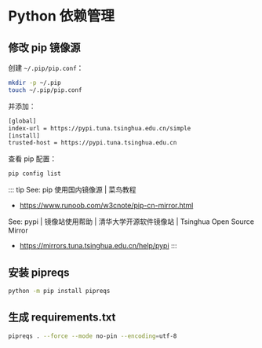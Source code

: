 # Python 依赖管理

## 修改 pip 镜像源

创建 `~/.pip/pip.conf`：

```sh
mkdir -p ~/.pip
touch ~/.pip/pip.conf
```

并添加：

```sh
[global]
index-url = https://pypi.tuna.tsinghua.edu.cn/simple
[install]
trusted-host = https://pypi.tuna.tsinghua.edu.cn
```

查看 pip 配置：

```sh
pip config list
```

::: tip See: pip 使用国内镜像源 | 菜鸟教程
* https://www.runoob.com/w3cnote/pip-cn-mirror.html

See: pypi | 镜像站使用帮助 | 清华大学开源软件镜像站 | Tsinghua Open Source Mirror
* https://mirrors.tuna.tsinghua.edu.cn/help/pypi
:::

## 安装 pipreqs

```sh
python -m pip install pipreqs
```

## 生成 requirements.txt

```sh
pipreqs . --force --mode no-pin --encoding=utf-8
```